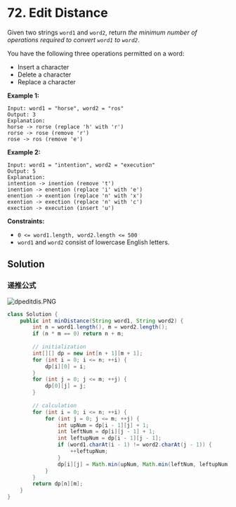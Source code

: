 # 72. Edit Distance

Given two strings `word1` and `word2`, return *the minimum number of operations required to convert `word1` to `word2`*.

You have the following three operations permitted on a word:

* Insert a character
* Delete a character
* Replace a character


**Example 1:**
```text
Input: word1 = "horse", word2 = "ros"
Output: 3
Explanation: 
horse -> rorse (replace 'h' with 'r')
rorse -> rose (remove 'r')
rose -> ros (remove 'e')
```
**Example 2:**
```text
Input: word1 = "intention", word2 = "execution"
Output: 5
Explanation: 
intention -> inention (remove 't')
inention -> enention (replace 'i' with 'e')
enention -> exention (replace 'n' with 'x')
exention -> exection (replace 'n' with 'c')
exection -> execution (insert 'u')
```


**Constraints:**

* `0 <= word1.length, word2.length <= 500`
* `word1` and `word2` consist of lowercase English letters.

## Solution

### 递推公式

![dpeditdis.PNG](https://i.loli.net/2021/04/03/Byb8ZuAknmY4KX6.png)

```java
class Solution {
    public int minDistance(String word1, String word2) {
        int n = word1.length(), m = word2.length();
        if (n * m == 0) return n + m;
        
        // initialization
        int[][] dp = new int[n + 1][m + 1];
        for (int i = 0; i <= n; ++i) {
			dp[i][0] = i;            
        }
        for (int j = 0; j <= m; ++j) {
			dp[0][j] = j;
        }
        
        // calculation
        for (int i = 0; i <= n; ++i) {
            for (int j = 0; j <= m; ++j) {
				int upNum = dp[i - 1][j] + 1;
                int leftNum = dp[i][j - 1] + 1;
                int leftupNum = dp[i - 1][j - 1];
                if (word1.charAt(i - 1) != word2.charAt(j - 1)) {
					++leftupNum;
                }
                dp[i][j] = Math.min(upNum, Math.min(leftNum, leftupNum));
            }
        }
        return dp[n][m];
    }
}
```

